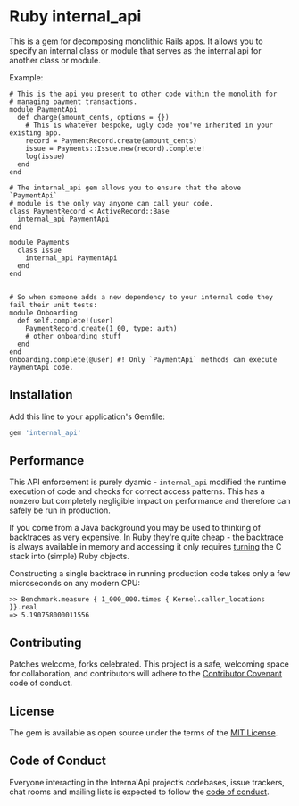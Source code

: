 # Ruby internal_api

This is a gem for decomposing monolithic Rails apps. It allows you to specify an internal class or module that serves as the internal api for another class or module.

Example:

    # This is the api you present to other code within the monolith for
    # managing payment transactions.
    module PaymentApi
      def charge(amount_cents, options = {})
        # This is whatever bespoke, ugly code you've inherited in your existing app.
        record = PaymentRecord.create(amount_cents)
        issue = Payments::Issue.new(record).complete!
        log(issue)
      end
    end

    # The internal_api gem allows you to ensure that the above `PaymentApi`
    # module is the only way anyone can call your code.
    class PaymentRecord < ActiveRecord::Base
      internal_api PaymentApi
    end

    module Payments
      class Issue
        internal_api PaymentApi
      end
    end


    # So when someone adds a new dependency to your internal code they fail their unit tests:
    module Onboarding
      def self.complete!(user)
        PaymentRecord.create(1_00, type: auth) 
        # other onboarding stuff
      end
    end
    Onboarding.complete(@user) #! Only `PaymentApi` methods can execute PaymentApi code.


## Installation

Add this line to your application's Gemfile:

```ruby
gem 'internal_api'
```

## Performance

This API enforcement is purely dyamic - `internal_api` modified the runtime
execution of code and checks for correct access patterns. This has a nonzero
but completely negligible impact on performance and therefore can safely be run
in production.

If you come from a Java background you may be used to thinking of backtraces as
very expensive. In Ruby they're quite cheap - the backtrace is always available
in memory and accessing it only requires [turning](https://github.com/ruby/ruby/blob/c3cf1ef9bbacac6ae5abc99046db173e258dc7ca/vm_backtrace.c#L549-L566) the C stack into (simple) Ruby
objects.

Constructing a single backtrace in running production code takes only a few microseconds on any
modern CPU:

    >> Benchmark.measure { 1_000_000.times { Kernel.caller_locations }}.real
    => 5.190758000011556

## Contributing

Patches welcome, forks celebrated. This project is a safe, welcoming space for collaboration, and contributors will adhere to the [Contributor Covenant](http://contributor-covenant.org) code of conduct.

## License

The gem is available as open source under the terms of the [MIT License](https://opensource.org/licenses/MIT).

## Code of Conduct

Everyone interacting in the InternalApi project’s codebases, issue trackers, chat rooms and mailing lists is expected to follow the [code of conduct](https://github.com/[USERNAME]/internal_api/blob/master/CODE_OF_CONDUCT.md).
